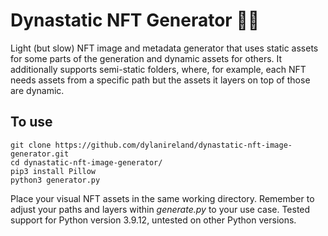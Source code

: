 # Dynastatic NFT Generator 🧑‍🎨

Light (but slow) NFT image and metadata generator that uses static assets for some parts of the generation and dynamic assets for others. It additionally supports semi-static folders, where, for example, each NFT needs assets from a specific path but the assets it layers on top of those are dynamic.

## To use

```
git clone https://github.com/dylanireland/dynastatic-nft-image-generator.git
cd dynastatic-nft-image-generator/
pip3 install Pillow
python3 generator.py
```
Place your visual NFT assets in the same working directory.
Remember to adjust your paths and layers within *generate.py* to your use case.
Tested support for Python version 3.9.12, untested on other Python versions.
